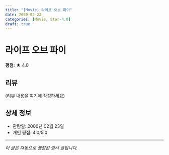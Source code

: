 ```yaml
---
title: "[Movie] 라이프 오브 파이"
date: 2000-02-23
categories: [Movie, Star-4.0]
draft: true
---
```


# 라이프 오브 파이

**평점:** ★ 4.0

## 리뷰

(리뷰 내용을 여기에 작성하세요)

## 상세 정보

- 관람일: 2000년 02월 23일
- 개인 평점: 4.0/5.0

---

*이 글은 자동으로 생성된 임시 글입니다.*

